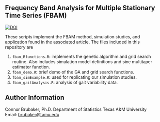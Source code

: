 ## Frequency Band Analysis for Multiple Stationary Time Series (FBAM)

[![DOI](https://zenodo.org/badge/DOI/10.5281/zenodo.13397030.svg)](https://doi.org/10.5281/zenodo.13397030)

These scripts implement the FBAM method, simulation studies, and application found in the associated article. The files included in this repository are
1. `fbam_Rfunctions.R`: implements the genetic algorithm and grid search routine. Also includes simulation model definitions and sine multitaper estimator function.
2. `fbam_demo.R`: brief demo of the GA and grid search functions.
3. `fbam_simExample.R`: used for replicating our simulation studies.
4. `fbam_gaitAnalysis.R`: analysis of gait variability data.

## Author Information

Connor Brubaker, Ph.D.
Department of Statistics
Texas A&M University
Email: [brubaker@tamu.edu](mailto:brubaker@tamu.edu)
